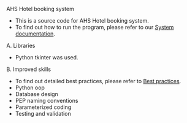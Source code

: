 AHS Hotel booking system
- This is a source code for AHS Hotel booking system.
- To find out how to run the program, please refer to our [System documentation](https://github.com/Yeonny0723/rmit/blob/main/info_sys_solution_n_design/asgnt-02/AHS_sys_doc_s3741327.pdf).

A. Libraries
- Python tkinter was used. 

B. Improved skills 
- To find out detailed best practices, please refer to [Best practices](https://github.com/Yeonny0723/rmit/blob/main/info_sys_solution_n_design/asgnt-02/AHS_best_practice_s3741327.pdf).
- Python oop
- Database design 
- PEP naming conventions
- Parameterized coding
- Testing and validation
